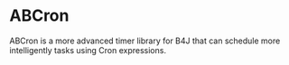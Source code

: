 # ABCron
ABCron is a more advanced timer library for B4J that can schedule more intelligently tasks using Cron expressions.

